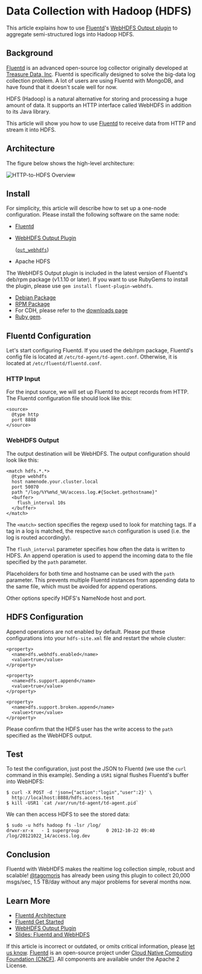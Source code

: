 # Data Collection with Hadoop \(HDFS\)

This article explains how to use [Fluentd](http://fluentd.org/)'s [WebHDFS Output plugin](http://github.com/fluent/fluent-plugin-webhdfs/) to aggregate semi-structured logs into Hadoop HDFS.

## Background

[Fluentd](http://fluentd.org/) is an advanced open-source log collector originally developed at [Treasure Data, Inc](http://www.treasuredata.com/). Fluentd is specifically designed to solve the big-data log collection problem. A lot of users are using Fluentd with MongoDB, and have found that it doesn't scale well for now.

HDFS \(Hadoop\) is a natural alternative for storing and processing a huge amount of data. It supports an HTTP interface called WebHDFS in addition to its Java library.

This article will show you how to use [Fluentd](http://fluentd.org/) to receive data from HTTP and stream it into HDFS.

## Architecture

The figure below shows the high-level architecture:

![HTTP-to-HDFS Overview](../.gitbook/assets/http-to-hdfs.png)

## Install

For simplicity, this article will describe how to set up a one-node configuration. Please install the following software on the same node:

* [Fluentd](http://fluentd.org/)
* [WebHDFS Output Plugin](https://github.com/fluent/fluent-plugin-webhdfs/)

  \([`out_webhdfs`](../output/webhdfs.md)\)

* Apache HDFS

The WebHDFS Output plugin is included in the latest version of Fluentd's deb/rpm package \(v1.1.10 or later\). If you want to use RubyGems to install the plugin, please use `gem install fluent-plugin-webhdfs`.

* [Debian Package](../installation/install-by-deb.md)
* [RPM Package](../installation/install-by-rpm.md)
* For CDH, please refer to the [downloads page](https://www.cloudera.com/downloads.html)
* [Ruby gem](../installation/install-by-gem.md).

## Fluentd Configuration

Let's start configuring Fluentd. If you used the deb/rpm package, Fluentd's config file is located at `/etc/td-agent/td-agent.conf`. Otherwise, it is located at `/etc/fluentd/fluentd.conf`.

### HTTP Input

For the input source, we will set up Fluentd to accept records from HTTP. The Fluentd configuration file should look like this:

```text
<source>
  @type http
  port 8888
</source>
```

### WebHDFS Output

The output destination will be WebHDFS. The output configuration should look like this:

```text
<match hdfs.*.*>
  @type webhdfs
  host namenode.your.cluster.local
  port 50070
  path "/log/%Y%m%d_%H/access.log.#{Socket.gethostname}"
  <buffer>
    flush_interval 10s
  </buffer>
</match>
```

The `<match>` section specifies the regexp used to look for matching tags. If a tag in a log is matched, the respective `match` configuration is used \(i.e. the log is routed accordingly\).

The `flush_interval` parameter specifies how often the data is written to HDFS. An append operation is used to append the incoming data to the file specified by the `path` parameter.

Placeholders for both time and hostname can be used with the `path` parameter. This prevents multiple Fluentd instances from appending data to the same file, which must be avoided for append operations.

Other options specify HDFS's NameNode host and port.

## HDFS Configuration

Append operations are not enabled by default. Please put these configurations into your `hdfs-site.xml` file and restart the whole cluster:

```text
<property>
  <name>dfs.webhdfs.enabled</name>
  <value>true</value>
</property>

<property>
  <name>dfs.support.append</name>
  <value>true</value>
</property>

<property>
  <name>dfs.support.broken.append</name>
  <value>true</value>
</property>
```

Please confirm that the HDFS user has the write access to the `path` specified as the WebHDFS output.

## Test

To test the configuration, just post the JSON to Fluentd \(we use the `curl` command in this example\). Sending a `USR1` signal flushes Fluentd's buffer into WebHDFS:

```text
$ curl -X POST -d 'json={"action":"login","user":2}' \
  http://localhost:8888/hdfs.access.test
$ kill -USR1 `cat /var/run/td-agent/td-agent.pid`
```

We can then access HDFS to see the stored data:

```text
$ sudo -u hdfs hadoop fs -lsr /log/
drwxr-xr-x   - 1 supergroup          0 2012-10-22 09:40 /log/20121022_14/access.log.dev
```

## Conclusion

Fluentd with WebHDFS makes the realtime log collection simple, robust and scalable! [@tagomoris](http://github.com/tagomoris) has already been using this plugin to collect 20,000 msgs/sec, 1.5 TB/day without any major problems for several months now.

## Learn More

* [Fluentd Architecture](https://www.fluentd.org/architecture)
* [Fluentd Get Started](../quickstart/)
* [WebHDFS Output Plugin](../output/webhdfs.md)
* [Slides: Fluentd and WebHDFS](http://www.slideshare.net/tagomoris/fluentd-and-webhdfs)

If this article is incorrect or outdated, or omits critical information, please [let us know](https://github.com/fluent/fluentd-docs-gitbook/issues?state=open). [Fluentd](http://www.fluentd.org/) is an open-source project under [Cloud Native Computing Foundation \(CNCF\)](https://cncf.io/). All components are available under the Apache 2 License.

